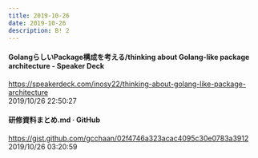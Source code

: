 ```yaml
---
title: 2019-10-26
date: 2019-10-26
description: B! 2
---
```


#### GolangらしいPackage構成を考える/thinking about Golang-like package architecture - Speaker Deck
https://speakerdeck.com/inosy22/thinking-about-golang-like-package-architecture<br>
2019/10/26 22:50:27<br>


#### 研修資料まとめ.md · GitHub
https://gist.github.com/gcchaan/02f4746a323acac4095c30e0783a3912<br>
2019/10/26 03:20:59<br>


